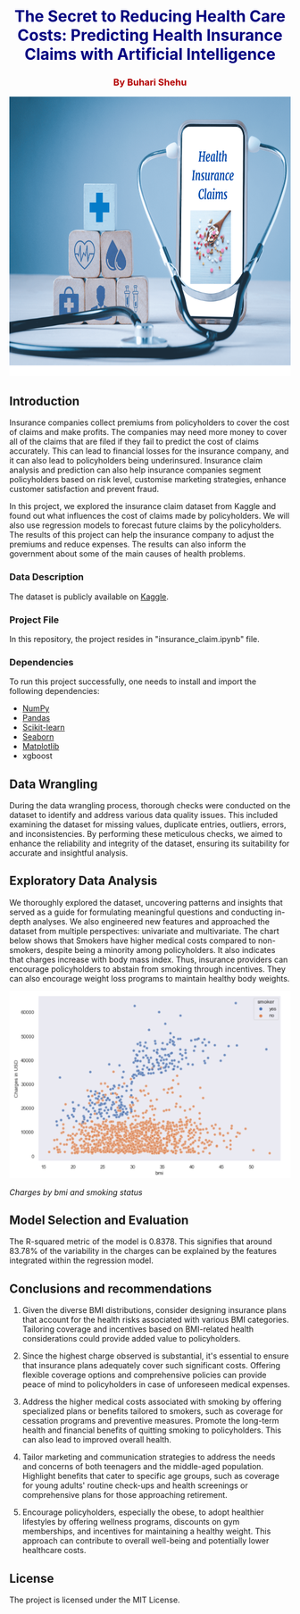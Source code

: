 <h1 align=center style="color:#000080;">The Secret to Reducing Health Care Costs: Predicting Health Insurance Claims with Artificial Intelligence</h1>
<h3 align=center style="color:#b30000;"> By Buhari Shehu</h3>

<img src="health_insurance.png" alt="insurance_claim_-image" style="width:800px;height:500px;">

## Introduction
Insurance companies collect premiums from policyholders to cover the cost of claims and make profits. The companies may need more money to cover all of the claims that are filed if they fail to predict the cost of claims accurately. This can lead to financial losses for the insurance company, and it can also lead to policyholders being underinsured. Insurance claim analysis and prediction can also help insurance companies segment policyholders based on risk level, customise marketing strategies, enhance customer satisfaction and prevent fraud.

In this project, we explored the insurance claim dataset from Kaggle and found out what influences the cost of claims made by policyholders. We will also use regression models to forecast future claims by the policyholders. The results of this project can help the insurance company to adjust the premiums and reduce expenses. The results can also inform the government about some of the main causes of health problems.

### Data Description
The dataset is publicly available on [Kaggle](https://www.kaggle.com/datasets/mirichoi0218/insurance).

### Project File
In this repository, the project resides in "insurance_claim.ipynb" file.

### Dependencies
To run this project successfully, one needs to install and import the following dependencies:
- [NumPy](https://numpy.org)
- [Pandas](https://pandas.pydata.org)
- [Scikit-learn](https://scikit-learn.org/stable/)
- [Seaborn](https://seaborn.pydata.org)
- [Matplotlib](https://matplotlib.org)
- xgboost

## Data Wrangling 
During the data wrangling process, thorough checks were conducted on the dataset to identify and address various data quality issues. This included examining the dataset for missing values, duplicate entries, outliers, errors, and inconsistencies. By performing these meticulous checks, we aimed to enhance the reliability and integrity of the dataset, ensuring its suitability for accurate and insightful analysis.

## Exploratory Data Analysis
We thoroughly explored the dataset, uncovering patterns and insights that served as a guide for formulating meaningful questions and conducting in-depth analyses. We also engineered new features and approached the dataset from multiple perspectives: univariate and multivariate. The chart below shows that Smokers have higher medical costs compared to non-smokers, despite being a minority among policyholders. It also indicates that charges increase with body mass index. Thus, insurance providers can encourage policyholders to abstain from smoking through incentives. They can also encourage weight loss programs to maintain healthy body weights.

<img src="smoker_bmi.PNG" alt="charges_by_smoker_bmi" style="max-width: 100%;">

*Charges by bmi and smoking status*

## Model Selection and Evaluation
The R-squared metric of the model is 0.8378. This signifies that around 83.78% of the variability in the charges can be explained by the features integrated within the regression model.

## Conclusions and recommendations
1. Given the diverse BMI distributions, consider designing insurance plans that account for the health risks associated with various BMI categories. Tailoring coverage and incentives based on BMI-related health considerations could provide added value to policyholders.

2. Since the highest charge observed is substantial, it's essential to ensure that insurance plans adequately cover such significant costs. Offering flexible coverage options and comprehensive policies can provide peace of mind to policyholders in case of unforeseen medical expenses.

3. Address the higher medical costs associated with smoking by offering specialized plans or benefits tailored to smokers, such as coverage for cessation programs and preventive measures. Promote the long-term health and financial benefits of quitting smoking to policyholders. This can also lead to improved overall health.

4. Tailor marketing and communication strategies to address the needs and concerns of both teenagers and the middle-aged population. Highlight benefits that cater to specific age groups, such as coverage for young adults' routine check-ups and health screenings or comprehensive plans for those approaching retirement.

5. Encourage policyholders, especially the obese, to adopt healthier lifestyles by offering wellness programs, discounts on gym memberships, and incentives for maintaining a healthy weight. This approach can contribute to overall well-being and potentially lower healthcare costs. 

## License 
The project is licensed under the MIT License.

